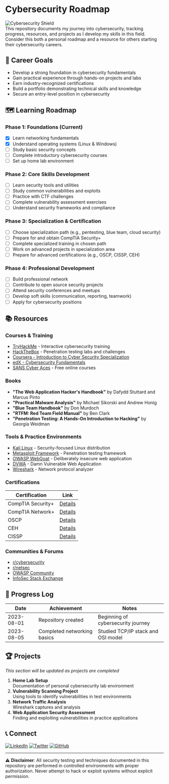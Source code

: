 # Cybersecurity Roadmap

![Cybersecurity Shield](https://img.icons8.com/color/96/000000/security-shield-green.png)  
This repository documents my journey into cybersecurity, tracking progress, resources, and projects as I develop my skills in this field. Consider this both a personal roadmap and a resource for others starting their cybersecurity careers.

## 🎯 Career Goals

- Develop a strong foundation in cybersecurity fundamentals
- Gain practical experience through hands-on projects and labs
- Earn industry-recognized certifications
- Build a portfolio demonstrating technical skills and knowledge
- Secure an entry-level position in cybersecurity

## 🗺️ Learning Roadmap

### Phase 1: Foundations (Current)
- [x] Learn networking fundamentals
- [x] Understand operating systems (Linux & Windows)
- [ ] Study basic security concepts
- [ ] Complete introductory cybersecurity courses
- [ ] Set up home lab environment

### Phase 2: Core Skills Development
- [ ] Learn security tools and utilities
- [ ] Study common vulnerabilities and exploits
- [ ] Practice with CTF challenges
- [ ] Complete vulnerability assessment exercises
- [ ] Understand security frameworks and compliance

### Phase 3: Specialization & Certification
- [ ] Choose specialization path (e.g., pentesting, blue team, cloud security)
- [ ] Prepare for and obtain CompTIA Security+
- [ ] Complete specialized training in chosen path
- [ ] Work on advanced projects in specialization area
- [ ] Prepare for advanced certifications (e.g., OSCP, CISSP, CEH)

### Phase 4: Professional Development
- [ ] Build professional network
- [ ] Contribute to open source security projects
- [ ] Attend security conferences and meetups
- [ ] Develop soft skills (communication, reporting, teamwork)
- [ ] Apply for cybersecurity positions

## 📚 Resources

### Courses & Training
- [TryHackMe](https://tryhackme.com/) - Interactive cybersecurity training
- [HackTheBox](https://www.hackthebox.com/) - Penetration testing labs and challenges
- [Coursera - Introduction to Cyber Security Specialization](https://www.coursera.org/specializations/intro-cyber-security)
- [edX - Cybersecurity Fundamentals](https://www.edx.org/professional-certificate/uwashingtonx-essentials-cybersecurity)
- [SANS Cyber Aces](https://www.cyberaces.org/) - Free online courses

### Books
- **"The Web Application Hacker's Handbook"** by Dafydd Stuttard and Marcus Pinto
- **"Practical Malware Analysis"** by Michael Sikorski and Andrew Honig
- **"Blue Team Handbook"** by Don Murdoch
- **"RTFM: Red Team Field Manual"** by Ben Clark
- **"Penetration Testing: A Hands-On Introduction to Hacking"** by Georgia Weidman

### Tools & Practice Environments
- [Kali Linux](https://www.kali.org/) - Security-focused Linux distribution
- [Metasploit Framework](https://www.metasploit.com/) - Penetration testing framework
- [OWASP WebGoat](https://owasp.org/www-project-webgoat/) - Deliberately insecure web application
- [DVWA](http://www.dvwa.co.uk/) - Damn Vulnerable Web Application
- [Wireshark](https://www.wireshark.org/) - Network protocol analyzer

### Certifications
| Certification | Link |
|---------------|------|
| CompTIA Security+ | [Details](https://www.comptia.org/certifications/security) |
| CompTIA Network+ | [Details](https://www.comptia.org/certifications/network) |
| OSCP | [Details](https://www.offensive-security.com/pwk-oscp/) |
| CEH | [Details](https://www.eccouncil.org/programs/certified-ethical-hacker-ceh/) |
| CISSP | [Details](https://www.isc2.org/Certifications/CISSP) |

### Communities & Forums
- [r/cybersecurity](https://www.reddit.com/r/cybersecurity/)
- [r/netsec](https://www.reddit.com/r/netsec/)
- [OWASP Community](https://owasp.org/www-community/)
- [InfoSec Stack Exchange](https://security.stackexchange.com/)

## 📝 Progress Log

| Date       | Achievement                  | Notes                                  |
|------------|------------------------------|----------------------------------------|
| 2023-08-01 | Repository created           | Beginning of cybersecurity journey     |
| 2023-08-05 | Completed networking basics  | Studied TCP/IP stack and OSI model     |

## 🏆 Projects

*This section will be updated as projects are completed*

1. **Home Lab Setup**  
   Documentation of personal cybersecurity lab environment
2. **Vulnerability Scanning Project**  
   Using tools to identify vulnerabilities in test environments
3. **Network Traffic Analysis**  
   Wireshark captures and analysis
4. **Web Application Security Assessment**  
   Finding and exploiting vulnerabilities in practice applications

## 📞 Connect

[![LinkedIn](https://img.shields.io/badge/LinkedIn-0077B5?style=for-the-badge&logo=linkedin&logoColor=white)](your-linkedin-url) 
[![Twitter](https://img.shields.io/badge/Twitter-1DA1F2?style=for-the-badge&logo=twitter&logoColor=white)](your-twitter-url) 
[![GitHub](https://img.shields.io/badge/GitHub-100000?style=for-the-badge&logo=github&logoColor=white)](your-github-url)

---

⚠️ **Disclaimer**: All security testing and techniques documented in this repository are performed in controlled environments with proper authorization. Never attempt to hack or exploit systems without explicit permission.
